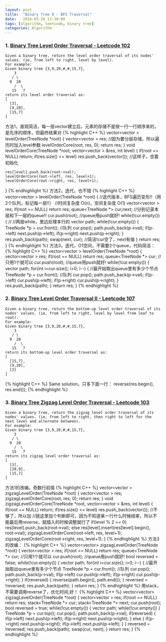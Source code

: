 ```yaml
---
layout: post
title:  "Binary Tree 8 - BFS Traversal"
date:   2016-03-26 11:30:00
tags: [algorithm, leetcode, binary tree]
categories: Algorithm
---
```


### 1. [Binary Tree Level Order Traversal - Leetcode 102](https://leetcode.com/problems/binary-tree-level-order-traversal/)
```
Given a binary tree, return the level order traversal of its nodes' values. (ie, from left to right, level by level).
For example:
Given binary tree {3,9,20,#,#,15,7},
    3
   / \
  9  20
    /  \
   15   7
return its level order traversal as:
[
  [3],
  [9,20],
  [15,7]
]
```

方法1，直观简洁，每一层vector建立后，元素的存储不是按一行一行顺序来的，是先序的顺序，但最终结果对
{% highlight C++ %}
vector<vector<int> > levelOrder(TreeNode *root) {
    vector<vector<int> > res;   //因为要分层存储，所以遍历时加入level参数
    levelOrderCore(root, res, 0);
    return res;
}
void levelOrderCore(TreeNode *root, vector<vector<int> > &res, int level) {
    if(root == NULL)    return;
    if(res.size() <= level)
        res.push_back(vector<int>());   //这样子，空着初始化
 
    res[level].push_back(root->val);
    levelOrderCore(root->left, res, level+1);
    levelOrderCore(root->right, res, level+1);
}
{% endhighlight %}
方法2，迭代，也不错
{% highlight C++ %}
vector<vector<int> > levelOrder(TreeNode *root) {
    //迭代版本，BFS遍历变形!!（用2个队列，标记每一层!!）
    //时间复杂度 O(n)，空间复杂度 O(1)
    vector<vector<int> > res;
    if(root == NULL)  return res;
    queue<TreeNode *> cur,next; //分别记录本层和下一层的queue!!
    cur.push(root); //queue用push就好!
    while(!cur.empty()) {  //   //两层while，里边处理本行的
        vector<int> path;
        while(!cur.empty()) {    
            TreeNode *p = cur.front();  //队列
            cur.pop();
            path.push_back(p->val);
            if(p->left) next.push(p->left);
            if(p->right) next.push(p->right);
        }
        res.push_back(path);
        swap(next, cur);    //简洁!cur空了，next有值
    }
    return res;
}
{% endhighlight %}
方法3，迭代，O1空间，不需要2个queue，代码简洁：
{% highlight C++ %}
vector<vector<int> > levelOrder(TreeNode *root) {
    vector<vector<int> > res;
    if(root == NULL)
        return res;
    queue<TreeNode *> cur;    //只用1个就可以
    cur.push(root); //queue用push就好!
    while(!cur.empty()) {
        vector<int> path;
        for(int i=cur.size(); i>0; i--) {   //最开始取出queue里有多少个节点
            TreeNode *p = cur.front();  //队列
            cur.pop();
            path.push_back(p->val);
            if(p->left)     cur.push(p->left);
            if(p->right)    cur.push(p->right);
        }
        res.push_back(path);
    }
    return res;
}
{% endhighlight %}

### 2. [Binary Tree Level Order Traversal II - Leetcode 107](https://leetcode.com/problems/binary-tree-level-order-traversal-ii/)
```
Given a binary tree, return the bottom-up level order traversal of its nodes' values. (ie, from left to right, level by level from leaf to root).
For example:
Given binary tree {3,9,20,#,#,15,7},
    3
   / \
  9  20
    /  \
   15   7
return its bottom-up level order traversal as:
[
  [15,7],
  [9,20],
  [3]
]
```
{% highlight C++ %}
Same solution，只多下面一行：
reverse(res.begin(), res.end());
{% endhighlight %}

### 3. [Binary Tree Zigzag Level Order Traversal - Leetcode 103](https://leetcode.com/problems/binary-tree-zigzag-level-order-traversal/)
```
Given a binary tree, return the zigzag level order traversal of its nodes' values. (ie, from left to right, then right to left for the next level and alternate between).
For example:
Given binary tree {3,9,20,#,#,15,7},
    3
   / \
  9  20
    /  \
   15   7
return its zigzag level order traversal as:
[
  [3],
  [20,9],
  [15,7]
]
```

方法1的改编，奇数行前插
{% highlight C++ %}
vector<vector<int> > zigzagLevelOrder(TreeNode *root) {
  vector<vector<int> > res;
  zigzagLevelOrderCore(root, res, 0);
  return res;
}
void zigzagLevelOrderCore(TreeNode *root, vector<vector<int> > &res, int level) {
  if(root == NULL)    return;
  if(res.size() <= level)
    res.push_back(vector<int>());  //不够了，所以加
  //就这里加个判断即可，因为不知道某一行什么时候结束，所以不能最后用reverse，就插入的时候调整就行了
  if(level % 2 == 0)
    res[level].push_back(root->val);
  else
    res[level].insert(res[level].begin(), root->val);
  zigzagLevelOrderCore(root->left, res, level+1);
  zigzagLevelOrderCore(root->right, res, level+1);
}
{% endhighlight %}
方法3的改编：
{% highlight C++ %}
vector<vector<int>> zigzagLevelOrder(TreeNode *root) {
  vector<vector<int> > res;
  if(root == NULL)
    return res;
  queue<TreeNode *> cur;    //只用1个就可以
  cur.push(root); //queue用push就好!
  bool reversed = false;
  while(!cur.empty()) {
      vector<int> path;
      for(int i=cur.size(); i>0; i--) {   //最开始取出queue里有多少个节点
        TreeNode *p = cur.front();  //队列
        cur.pop();
        path.push_back(p->val);
        if(p->left)     cur.push(p->left);
        if(p->right)    cur.push(p->right);
      }
      if(reversed) {
        reverse(path.begin(), path.end());
      }
      reversed = !reversed;
      res.push_back(path);
  }
  return res;
}
{% endhighlight %}
用stack，不需要调用reverse了，优化时间,好！
{% highlight C++ %}
vector<vector<int>> zigzagLevelOrder(TreeNode *root) {
  vector<vector<int> > res;
  if(root == NULL)
    return res;
  stack<TreeNode *> cur;
  stack<TreeNode *> next;
  cur.push(root);
  bool reversed = true;
  while(!cur.empty()) {
    vector<int> path;
    while(!cur.empty()) {
      TreeNode *p = cur.top();
      cur.pop();
      path.push_back(p->val);
      if(reversed) {
        if(p->left)  next.push(p->left);
        if(p->right)  next.push(p->right);
      } else {
        if(p->right)  next.push(p->right);
        if(p->left)  next.push(p->left);
      }
    }
    reversed = !reversed;
    res.push_back(path);
    swap(cur, next);
  }
  return res;
}
{% endhighlight %}
